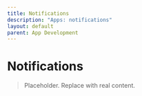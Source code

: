 ```yaml
---
title: Notifications
description: "Apps: notifications"
layout: default
parent: App Development
---
```

# Notifications

> Placeholder. Replace with real content.
